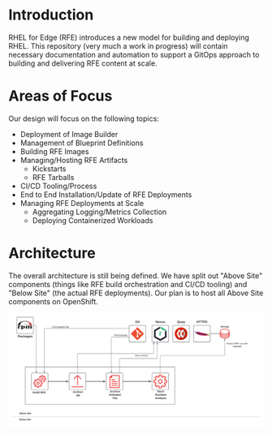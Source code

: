 # Introduction

RHEL for Edge (RFE) introduces a new model for building and deploying RHEL. This repository (very much a work in progress) will contain necessary documentation and automation to support a GitOps approach to building and delivering RFE content at scale.

# Areas of Focus

Our design will focus on the following topics:

* Deployment of Image Builder
* Management of Blueprint Definitions
* Building RFE Images
* Managing/Hosting RFE Artifacts
	- Kickstarts
	- RFE Tarballs
* CI/CD Tooling/Process
* End to End Installation/Update of RFE Deployments
* Managing RFE Deployments at Scale
	- Aggregating Logging/Metrics Collection
	- Deploying Containerized Workloads

# Architecture

The overall architecture is still being defined. We have split out "Above Site" components (things like RFE build orchestration and CI/CD tooling) and "Below Site" (the actual RFE deployments). Our plan is to host all Above Site components on OpenShift.

![Above Site Architecture](/images/above-site-architecture.png)